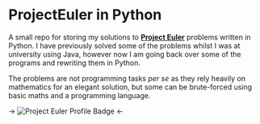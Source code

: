# ProjectEuler in Python

A small repo for storing my solutions to [**Project Euler**](https://projecteuler.net/) problems written in Python. I have previously solved some of the problems whilst I was at university using Java, however now I am going back over some of the programs and rewriting them in Python. 

The problems are not programming tasks *per se* as they rely heavily on mathematics for an elegant solution, but some can be brute-forced using basic maths and a programming language. 

-> ![Project Euler Profile Badge](https://projecteuler.net/profile/Adamckay.png) <- 
